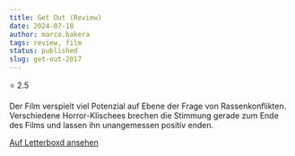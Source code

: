 ```yaml
---
title: Get Out (Review)
date: 2024-07-18
author: marco.bakera
tags: review, film
status: published
slug: get-out-2017
---
```


⭐ 2.5

Der Film verspielt viel Potenzial auf Ebene der Frage von Rassenkonflikten. Verschiedene Horror-Klischees brechen die Stimmung gerade zum Ende des Films und lassen ihn unangemessen positiv enden.


[Auf Letterboxd ansehen](https://boxd.it/6TI14f)

